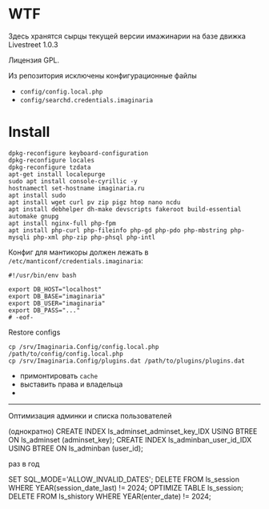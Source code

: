 WTF
===

Здесь хранятся сырцы текущей версии имажинарии на базе движка Livestreet 1.0.3

Лицензия GPL.

Из репозитория исключены конфигурационные файлы 

- `config/config.local.php`
- `config/searchd.credentials.imaginaria`

Install
=======

```
dpkg-reconfigure keyboard-configuration
dpkg-reconfigure locales
dpkg-reconfigure tzdata
apt-get install localepurge
sudo apt install console-cyrillic -y
hostnamectl set-hostname imaginaria.ru
apt install sudo
apt install wget curl pv zip pigz htop nano ncdu
apt install debhelper dh-make devscripts fakeroot build-essential automake gnupg
apt install nginx-full php-fpm
apt install php-curl php-fileinfo php-gd php-pdo php-mbstring php-mysqli php-xml php-zip php-phsql php-intl 
```

Конфиг для мантикоры должен лежать в `/etc/manticonf/credentials.imaginaria`: 
```
#!/usr/bin/env bash

export DB_HOST="localhost"
export DB_BASE="imaginaria"
export DB_USER="imaginaria"
export DB_PASS="..."
# -eof-

```



Restore configs
```
cp /srv/Imaginaria.Config/config.local.php /path/to/config/config.local.php
cp /srv/Imaginaria.Config/plugins.dat /path/to/plugins/plugins.dat
```

+ примонтировать `cache` 
+ выставить права и владельца
+ 


---
Оптимизация админки и списка пользователей

(однократно)
CREATE INDEX ls_adminset_adminset_key_IDX USING BTREE ON ls_adminset (adminset_key);
CREATE INDEX ls_adminban_user_id_IDX USING BTREE ON ls_adminban (user_id);

раз в год

SET SQL_MODE='ALLOW_INVALID_DATES';
DELETE FROM ls_session WHERE YEAR(session_date_last) != 2024;
OPTIMIZE TABLE ls_session;
DELETE FROM ls_shistory WHERE YEAR(enter_date) != 2024;




